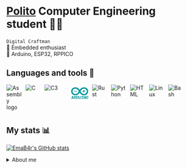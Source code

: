 # [Polito](https://www.polito.it) Computer Engineering student 👩‍💻 

`Digital Craftman`  
💾 Embedded enthusiast  
👾 Arduino, ESP32, RPPICO  

## Languages and tools 🧰  


<div style="height: 50px; width: 500px;">
  <img align="left" alt="Assembly logo" width="40px" style="padding-right:10px;" src="https://external-content.duckduckgo.com/iu/?u=https%3A%2F%2Fprogrammersheet.com%2Fassets%2Fimages%2Fassembly.png&f=1&nofb=1&ipt=ca33f5edf253cecf2b3f6e13633e98556aaab2ea4eb45a9c939d41a002e3a174&ipo=images" />
  <img align="left" alt="C" width="40px" style="padding-right:10px;" src="https://cdn.jsdelivr.net/gh/devicons/devicon/icons/c/c-original.svg" />
  <a href="https://c3-lang.org">
    <img align="left" alt="C3" width="60px" style="padding-right:10px;" src="https://c3-lang.org/logo.svg" />
  </a>
  <img align="left" alt="Arduino" width="45px" style="padding-right:10px;" src="https://github.com/devicons/devicon/blob/master/icons/arduino/arduino-original-wordmark.svg" />
  <img align="left" alt="Rust" width="40px" style="padding-right:10px;" src="https://cdn.jsdelivr.net/gh/devicons/devicon/icons/rust/rust-original.svg" />
  <img align="left" alt="Python" width="40px" style="padding-right:10px;" src="https://cdn.jsdelivr.net/gh/devicons/devicon/icons/python/python-original.svg" />
  <img align="left" alt="HTML" width="40px" style="padding-right:10px;" src="https://cdn.jsdelivr.net/gh/devicons/devicon/icons/html5/html5-plain.svg" />
  <img align="left" alt="Linux" width="40px" style="padding-right:10px;" src="https://cdn.jsdelivr.net/gh/devicons/devicon/icons/linux/linux-original.svg" />
  <img align="left" alt="Bash" width="40px" style="padding-right:10px;" src="https://cdn.jsdelivr.net/gh/devicons/devicon/icons/bash/bash-original.svg" />
</div><br />

#  


## My stats 📊  

[![EmaB4r's GitHub stats](https://github-readme-stats.vercel.app/api?username=EmaB4r&theme=tokyonight)]()

<details>
  <summary>About me</summary>
  <p>I started programming when i was 13 using Arduinos and never stopped.
      I'm really passionate about finding solutions for hard problems and coding embedded systems.
      Built a <a href="https://www.youtube.com/watch?v=LnzuMJLZRdU" target="_blank">BE6502</a> and made myself an <a href = "https://github.com/EmaB4r/Arduino_EEPROM_programmer">EEPROM programmer</a> for it (reddit post <a href = "https://www.reddit.com/r/beneater/comments/1bno6kd/the_beginning_of_my_journey/">here</a>)</p>
</details>
